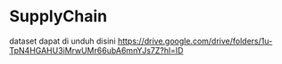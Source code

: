 # SupplyChain
dataset dapat di unduh disini https://drive.google.com/drive/folders/1u-TpN4HGAHU3iMrwUMr66ubA6mnYJs7Z?hl=ID
